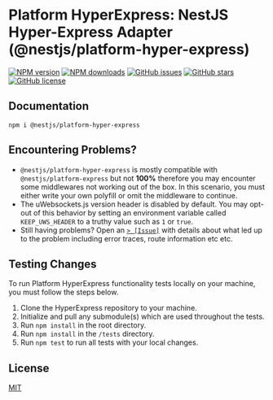 # Platform HyperExpress: NestJS Hyper-Express Adapter (@nestjs/platform-hyper-express)

<div align="left">

[![NPM version](https://img.shields.io/npm/v/hyper-express.svg?style=flat)](https://www.npmjs.com/package/hyper-express)
[![NPM downloads](https://img.shields.io/npm/dm/hyper-express.svg?style=flat)](https://www.npmjs.com/package/hyper-express)
[![GitHub issues](https://img.shields.io/github/issues/cpfriend1721994/platform-hyper-express)](https://github.com/cpfriend1721994/platform-hyper-express/issues)
[![GitHub stars](https://img.shields.io/github/stars/cpfriend1721994/platform-hyper-express)](https://github.com/cpfriend1721994/platform-hyper-express/stargazers)
[![GitHub license](https://img.shields.io/github/license/cpfriend1721994/platform-hyper-express)](https://github.com/cpfriend1721994/platform-hyper-express/blob/master/LICENSE)

</div>

## Documentation
```
npm i @nestjs/platform-hyper-express
```


## Encountering Problems?
- `@nestjs/platform-hyper-express` is mostly compatible with `@nestjs/platform-express` but not **100%** therefore you may encounter some middlewares not working out of the box. In this scenario, you must either write your own polyfill or omit the middleware to continue.
- The uWebsockets.js version header is disabled by default. You may opt-out of this behavior by setting an environment variable called `KEEP_UWS_HEADER` to a truthy value such as `1` or `true`.
- Still having problems? Open an [`> [Issue]`](https://github.com/cpfriend1721994/platform-hyper-express/issues) with details about what led up to the problem including error traces, route information etc etc.

## Testing Changes
To run Platform HyperExpress functionality tests locally on your machine, you must follow the steps below.
1. Clone the HyperExpress repository to your machine.
2. Initialize and pull any submodule(s) which are used throughout the tests.
3. Run `npm install` in the root directory.
4. Run `npm install` in the `/tests` directory.
5. Run `npm test` to run all tests with your local changes.

## License
[MIT](./LICENSE)